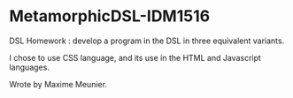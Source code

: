 # MetamorphicDSL-IDM1516

DSL Homework : develop a program in the DSL in three
equivalent variants.

I chose to use CSS language, and its use in the HTML and Javascript languages.

Wrote by Maxime Meunier.
